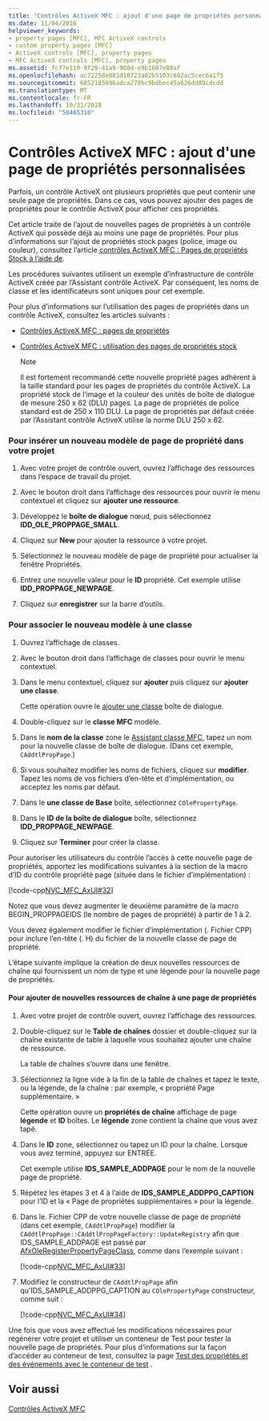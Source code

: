 ```yaml
---
title: "Contrôles ActiveX MFC : ajout d'une page de propriétés personnalisées"
ms.date: 11/04/2016
helpviewer_keywords:
- property pages [MFC], MFC ActiveX controls
- custom property pages [MFC]
- ActiveX controls [MFC], property pages
- MFC ActiveX controls [MFC], property pages
ms.assetid: fcf7e119-9f29-41a9-908d-e9b1607e08af
ms.openlocfilehash: ac72258e881d10723a02b5103c602ac5cec6a1f5
ms.sourcegitcommit: 6052185696adca270bc9bdbec45a626dd89cdcdd
ms.translationtype: MT
ms.contentlocale: fr-FR
ms.lasthandoff: 10/31/2018
ms.locfileid: "50465310"
---
```

# <a name="mfc-activex-controls-adding-another-custom-property-page"></a>Contrôles ActiveX MFC : ajout d'une page de propriétés personnalisées

Parfois, un contrôle ActiveX ont plusieurs propriétés que peut contenir une seule page de propriétés. Dans ce cas, vous pouvez ajouter des pages de propriétés pour le contrôle ActiveX pour afficher ces propriétés.

Cet article traite de l’ajout de nouvelles pages de propriétés à un contrôle ActiveX qui possède déjà au moins une page de propriétés. Pour plus d’informations sur l’ajout de propriétés stock pages (police, image ou couleur), consultez l’article [contrôles ActiveX MFC : Pages de propriétés Stock à l’aide de](../mfc/mfc-activex-controls-using-stock-property-pages.md).

Les procédures suivantes utilisent un exemple d’infrastructure de contrôle ActiveX créée par l’Assistant contrôle ActiveX. Par conséquent, les noms de classe et les identificateurs sont uniques pour cet exemple.

Pour plus d’informations sur l’utilisation des pages de propriétés dans un contrôle ActiveX, consultez les articles suivants :

- [Contrôles ActiveX MFC : pages de propriétés](../mfc/mfc-activex-controls-property-pages.md)

- [Contrôles ActiveX MFC : utilisation des pages de propriétés stock](../mfc/mfc-activex-controls-using-stock-property-pages.md)

    > [!NOTE]
    >  Il est fortement recommandé cette nouvelle propriété pages adhèrent à la taille standard pour les pages de propriétés du contrôle ActiveX. La propriété stock de l’image et la couleur des unités de boîte de dialogue de mesure 250 x 62 (DLU) pages. La page de propriétés de police standard est de 250 x 110 DLU. La page de propriétés par défaut créée par l’Assistant contrôle ActiveX utilise la norme DLU 250 x 62.

### <a name="to-insert-a-new-property-page-template-into-your-project"></a>Pour insérer un nouveau modèle de page de propriété dans votre projet

1. Avec votre projet de contrôle ouvert, ouvrez l’affichage des ressources dans l’espace de travail du projet.

1. Avec le bouton droit dans l’affichage des ressources pour ouvrir le menu contextuel et cliquez sur **ajouter une ressource**.

1. Développez le **boîte de dialogue** nœud, puis sélectionnez **IDD_OLE_PROPPAGE_SMALL**.

1. Cliquez sur **New** pour ajouter la ressource à votre projet.

1. Sélectionnez le nouveau modèle de page de propriété pour actualiser la fenêtre Propriétés.

1. Entrez une nouvelle valeur pour le **ID** propriété. Cet exemple utilise **IDD_PROPPAGE_NEWPAGE**.

1. Cliquez sur **enregistrer** sur la barre d’outils.

### <a name="to-associate-the-new-template-with-a-class"></a>Pour associer le nouveau modèle à une classe

1. Ouvrez l’affichage de classes.

1. Avec le bouton droit dans l’affichage de classes pour ouvrir le menu contextuel.

1. Dans le menu contextuel, cliquez sur **ajouter** puis cliquez sur **ajouter une classe**.

   Cette opération ouvre le [ajouter une classe](../ide/add-class-dialog-box.md) boîte de dialogue.

1. Double-cliquez sur le **classe MFC** modèle.

1. Dans le **nom de la classe** zone le [Assistant classe MFC](../mfc/reference/mfc-add-class-wizard.md), tapez un nom pour la nouvelle classe de boîte de dialogue. (Dans cet exemple, `CAddtlPropPage`.)

1. Si vous souhaitez modifier les noms de fichiers, cliquez sur **modifier**. Tapez les noms de vos fichiers d’en-tête et d’implémentation, ou acceptez les noms par défaut.

1. Dans le **une classe de Base** boîte, sélectionnez `COlePropertyPage`.

1. Dans le **ID de la boîte de dialogue** boîte, sélectionnez **IDD_PROPPAGE_NEWPAGE**.

9. Cliquez sur **Terminer** pour créer la classe.

Pour autoriser les utilisateurs du contrôle l’accès à cette nouvelle page de propriétés, apportez les modifications suivantes à la section de la macro d’ID du contrôle propriété page (située dans le fichier d’implémentation) :

[!code-cpp[NVC_MFC_AxUI#32](../mfc/codesnippet/cpp/mfc-activex-controls-adding-another-custom-property-page_1.cpp)]

Notez que vous devez augmenter le deuxième paramètre de la macro BEGIN_PROPPAGEIDS (le nombre de pages de propriété) à partir de 1 à 2.

Vous devez également modifier le fichier d’implémentation (. Fichier CPP) pour inclure l’en-tête (. H) du fichier de la nouvelle classe de page de propriété.

L’étape suivante implique la création de deux nouvelles ressources de chaîne qui fournissent un nom de type et une légende pour la nouvelle page de propriétés.

#### <a name="to-add-new-string-resources-to-a-property-page"></a>Pour ajouter de nouvelles ressources de chaîne à une page de propriétés

1. Avec votre projet de contrôle ouvert, ouvrez l’affichage des ressources.

1. Double-cliquez sur le **Table de chaînes** dossier et double-cliquez sur la chaîne existante de table à laquelle vous souhaitez ajouter une chaîne de ressource.

   La table de chaînes s’ouvre dans une fenêtre.

1. Sélectionnez la ligne vide à la fin de la table de chaînes et tapez le texte, ou la légende, de la chaîne : par exemple, « propriété Page supplémentaire. »

   Cette opération ouvre un **propriétés de chaîne** affichage de page **légende** et **ID** boîtes. Le **légende** zone contient la chaîne que vous avez tapé.

1. Dans le **ID** zone, sélectionnez ou tapez un ID pour la chaîne. Lorsque vous avez terminé, appuyez sur ENTRÉE.

   Cet exemple utilise **IDS_SAMPLE_ADDPAGE** pour le nom de la nouvelle page de propriété.

1. Répétez les étapes 3 et 4 à l’aide de **IDS_SAMPLE_ADDPPG_CAPTION** pour l’ID et la « Page de propriétés supplémentaires » pour la légende.

1. Dans le. Fichier CPP de votre nouvelle classe de page de propriété (dans cet exemple, `CAddtlPropPage`) modifier la `CAddtlPropPage::CAddtlPropPageFactory::UpdateRegistry` afin que IDS_SAMPLE_ADDPAGE est passé par [AfxOleRegisterPropertyPageClass](../mfc/reference/registering-ole-controls.md#afxoleregisterpropertypageclass), comme dans l’exemple suivant :

   [!code-cpp[NVC_MFC_AxUI#33](../mfc/codesnippet/cpp/mfc-activex-controls-adding-another-custom-property-page_2.cpp)]

1. Modifiez le constructeur de `CAddtlPropPage` afin qu’IDS_SAMPLE_ADDPPG_CAPTION au `COlePropertyPage` constructeur, comme suit :

   [!code-cpp[NVC_MFC_AxUI#34](../mfc/codesnippet/cpp/mfc-activex-controls-adding-another-custom-property-page_3.cpp)]

Une fois que vous avez effectué les modifications nécessaires pour régénérer votre projet et utiliser un conteneur de Test pour tester la nouvelle page de propriétés. Pour plus d’informations sur la façon d’accéder au conteneur de test, consultez la page [Test des propriétés et des événements avec le conteneur de test](../mfc/testing-properties-and-events-with-test-container.md) .

## <a name="see-also"></a>Voir aussi

[Contrôles ActiveX MFC](../mfc/mfc-activex-controls.md)

